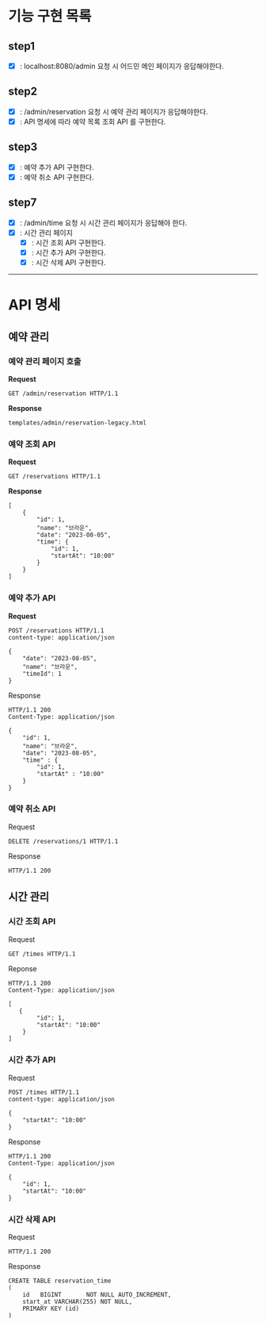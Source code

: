 # 기능 구현 목록

## step1

- [X] : localhost:8080/admin 요청 시 어드민 메인 페이지가 응답해야한다.

## step2

- [X] : /admin/reservation 요청 시 예약 관리 페이지가 응답해야한다.
- [X] : API 명세에 따라 예약 목록 조회 API 를 구현한다.

## step3

- [X] : 예약 추가 API 구현한다.
- [X] : 예약 취소 API 구현한다.

## step7

- [x] : /admin/time 요청 시 시간 관리 페이지가 응답해야 한다.
- [x] : 시간 관리 페이지
    - [x] : 시간 조회 API 구현한다.
    - [x] : 시간 추가 API 구현한다.
    - [x] : 시간 삭제 API 구현한다.

***

# API 명세

## 예약 관리

### 예약 관리 페이지 호출

**Request<br>**

```http request
GET /admin/reservation HTTP/1.1
```

**Response<br>**

```
templates/admin/reservation-legacy.html
```

### 예약 조회 API

**Request<br>**

```
GET /reservations HTTP/1.1
```

**Response<br>**

```
[
    {
        "id": 1,
        "name": "브라운",
        "date": "2023-08-05",
        "time": {
            "id": 1,
            "startAt": "10:00"
        }
    }
]
```

### 예약 추가 API

**Request**<br>

```
POST /reservations HTTP/1.1
content-type: application/json

{
    "date": "2023-08-05",
    "name": "브라운",
    "timeId": 1
}
```

Response<br>

```
HTTP/1.1 200
Content-Type: application/json

{
    "id": 1,
    "name": "브라운",
    "date": "2023-08-05",
    "time" : {
        "id": 1,
        "startAt" : "10:00"
    }
}
```

### 예약 취소 API

Request<br>

```
DELETE /reservations/1 HTTP/1.1
```

Response<br>

```
HTTP/1.1 200
```

## 시간 관리

### 시간 조회 API

Request<br>

```
GET /times HTTP/1.1
```

Reponse<br>

```
HTTP/1.1 200 
Content-Type: application/json

[
   {
        "id": 1,
        "startAt": "10:00"
    }
]
```

### 시간 추가 API

Request<br>

```
POST /times HTTP/1.1
content-type: application/json

{
    "startAt": "10:00"
}
```

Response<br>

```
HTTP/1.1 200
Content-Type: application/json

{
    "id": 1,
    "startAt": "10:00"
}
```

### 시간 삭제 API

Request<br>

```http request
HTTP/1.1 200
```

Response<br>

```
CREATE TABLE reservation_time
(
    id   BIGINT       NOT NULL AUTO_INCREMENT,
    start_at VARCHAR(255) NOT NULL,
    PRIMARY KEY (id)
)
```

